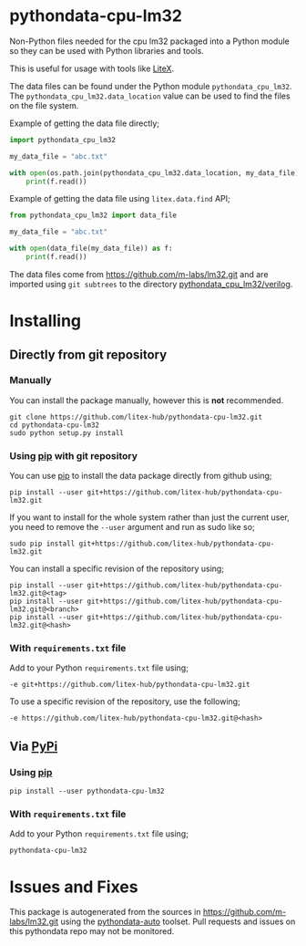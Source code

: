 # pythondata-cpu-lm32

Non-Python  files needed for the cpu lm32 packaged
into a Python module so they can be used with Python libraries and tools.

This is useful for usage with tools like
[LiteX](https://github.com/enjoy-digital/litex.git).

The data files can be found under the Python module `pythondata_cpu_lm32`. The
`pythondata_cpu_lm32.data_location` value can be used to find the files on the file
system.

Example of getting the data file directly;
```python
import pythondata_cpu_lm32

my_data_file = "abc.txt"

with open(os.path.join(pythondata_cpu_lm32.data_location, my_data_file)) as f:
    print(f.read())
```

Example of getting the data file using `litex.data.find` API;
```python
from pythondata_cpu_lm32 import data_file

my_data_file = "abc.txt"

with open(data_file(my_data_file)) as f:
    print(f.read())
```


The data files come from https://github.com/m-labs/lm32.git
and are imported using `git subtrees` to the directory
[pythondata_cpu_lm32/verilog](pythondata_cpu_lm32/verilog).



# Installing

## Directly from git repository

### Manually

You can install the package manually, however this is **not** recommended.

```
git clone https://github.com/litex-hub/pythondata-cpu-lm32.git
cd pythondata-cpu-lm32
sudo python setup.py install
```

### Using [pip](https://pip.pypa.io/) with git repository

You can use [pip](https://pip.pypa.io/) to install the data package directly
from github using;

```
pip install --user git+https://github.com/litex-hub/pythondata-cpu-lm32.git
```

If you want to install for the whole system rather than just the current user,
you need to remove the `--user` argument and run as sudo like so;

```
sudo pip install git+https://github.com/litex-hub/pythondata-cpu-lm32.git
```

You can install a specific revision of the repository using;
```
pip install --user git+https://github.com/litex-hub/pythondata-cpu-lm32.git@<tag>
pip install --user git+https://github.com/litex-hub/pythondata-cpu-lm32.git@<branch>
pip install --user git+https://github.com/litex-hub/pythondata-cpu-lm32.git@<hash>
```

### With `requirements.txt` file

Add to your Python `requirements.txt` file using;
```
-e git+https://github.com/litex-hub/pythondata-cpu-lm32.git
```

To use a specific revision of the repository, use the following;
```
-e https://github.com/litex-hub/pythondata-cpu-lm32.git@<hash>
```

## Via [PyPi](https://pypi.org/project/pythondata-cpu-lm32/)

### Using [pip](https://pip.pypa.io/)

```
pip install --user pythondata-cpu-lm32
```

### With `requirements.txt` file

Add to your Python `requirements.txt` file using;
```
pythondata-cpu-lm32
```

# Issues and Fixes

This package is autogenerated from the sources in
<https://github.com/m-labs/lm32.git>
using the [pythondata-auto](https://github.com/litex-hub/pythondata-auto)
toolset. Pull requests and issues on this pythondata repo may not be monitored.
